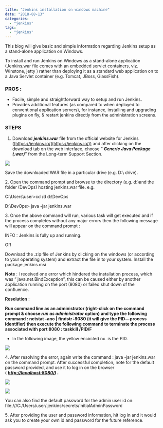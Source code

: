 ```yaml
---
title: "Jenkins installation on windows machine"
date: "2018-08-13"
categories: 
  - "jenkins"
tags: 
  - "jenkins"
---
```


This blog will give basic and simple information regarding Jenkins setup as a stand-alone application on Windows.

To install and run Jenkins on Windows as a stand-alone application (Jenkins.war file comes with an embedded servlet containers, viz. Winstone, jetty ) rather than deploying it as a standard web application on to a Java Servlet container (e.g. Tomcat, JBoss, GlassFish).

### PROS :

- Facile, simple and straightforward way to setup and run Jenkins.
- Provides additional features (as compared to when deployed to conventional application servers), for instance, installing and upgrading plugins on fly, & restart jenkins directly from the administration screens.

### **STEPS**

1. Download **_jenkins.war_** file from the official website for Jenkins ([https://jenkins.io/](https://jenkins.io/)) and after clicking on the download tab on the web interface, choose “ **_Generic Java Package (.war)_**” from the Long-term Support Section.

![](https://cdn-images-1.medium.com/max/1100/1*rW_K-ncG0RI9DhzfMxTA4g.png)

Save the downloaded WAR file in a particular drive (e.g. D:\\ drive).

2\. Open the command prompt and browse to the directory (e.g. d:)and the folder (DevOps) hosting jenkins.war file. e.g.

C:\\Users\\user>cd /d d:\\DevOps

D:\\DevOps> java -jar jenkins.war

3\. Once the above command will run, various task will get executed and if the process completes without any major errors then the following message will appear on the command prompt :

INFO : Jenkins is fully up and running.

OR

Download the .zip file of Jenkins by clicking on the windows (or according to your operating system) and extract the file in to your system. Install the package jenkins.msi

**Note** : I received one error which hindered the installation process, which was “ java.net.BindException”, this can be caused either by another application running on the port (8080) or failed shut down of the confluence.

**Resolution** :

**Run command line as an administrator (right-click on the command prompt & choose _run as administrator_ option) and type the following command : netstat -ano | findstr :8080 (it will give the PID — process identifier) then execute the following command to terminate the process associated with port 8080 : taskkill /PID<write pid>/F**

- In the following image, the yellow encircled no. is the PID.

![](https://cdn-images-1.medium.com/max/1100/1*Slr4p0tHooYIISqTBi89nw.png)

4\. After resolving the error, again write the command : java -jar jenkins.war on the command prompt. After successful completion, note for the default password provided, and use it to log in on the browser ( [**_http://localhost:8080/_**](http://localhost:8080/login?from=%2F)**_) ._**

![](https://cdn-images-1.medium.com/max/1100/1*Bq17YO2bc00VIXcUM2Vc8w.png)

![](https://cdn-images-1.medium.com/max/1100/1*pKQ17rm0prDvr8MvksxDrQ.png)

You can also find the default password for the admin user id on file:///C:/Users/user/.jenkins/secrets/initialAdminPassword

5\. After providing the user and password information, hit log in and it would ask you to create your own id and password for the future reference.
